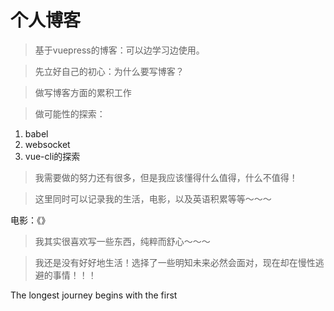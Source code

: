 # 个人博客

> 基于vuepress的博客：可以边学习边使用。

> 先立好自己的初心：为什么要写博客？

> 做写博客方面的累积工作

> 做可能性的探索：

1. babel
2. websocket
3. vue-cli的探索

> 我需要做的努力还有很多，但是我应该懂得什么值得，什么不值得！

> 这里同时可以记录我的生活，电影，以及英语积累等等～～～

电影：《》

> 我其实很喜欢写一些东西，纯粹而舒心～～～

> 我还是没有好好地生活！选择了一些明知未来必然会面对，现在却在慢性逃避的事情！！！


The longest journey begins with the first